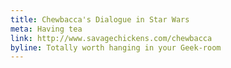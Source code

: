 ```yaml
---
title: Chewbacca's Dialogue in Star Wars
meta: Having tea
link: http://www.savagechickens.com/chewbacca
byline: Totally worth hanging in your Geek-room
---
```


